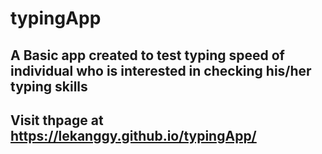 # typingApp

## A Basic app created to test typing speed of individual who is interested in checking his/her typing skills
## Visit thpage at  https://lekanggy.github.io/typingApp/
